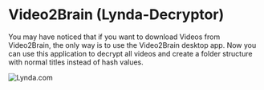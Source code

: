 # Video2Brain (Lynda-Decryptor)

You may have noticed that if you want to download Videos from Video2Brain, the only way is to use the Video2Brain desktop app.
Now you can use this application to decrypt all videos and create a folder structure with normal titles instead of hash values.

![Lynda.com](https://upload.wikimedia.org/wikipedia/commons/thumb/5/5f/Video2brain.jpg/800px-Video2brain.jpg)
